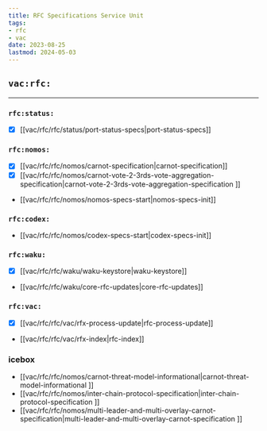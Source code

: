 ```yaml
---
title: RFC Specifications Service Unit
tags:
- rfc
- vac
date: 2023-08-25
lastmod: 2024-05-03
---
```


## `vac:rfc:`

---

### `rfc:status:`

* [x] [[vac/rfc/rfc/status/port-status-specs|port-status-specs]]

### `rfc:nomos:`

* [x] [[vac/rfc/rfc/nomos/carnot-specification|carnot-specification]]
* [x] [[vac/rfc/rfc/nomos/carnot-vote-2-3rds-vote-aggregation-specification|carnot-vote-2-3rds-vote-aggregation-specification ]]
* [[vac/rfc/rfc/nomos/nomos-specs-start|nomos-specs-init]]

### `rfc:codex:`
* [[vac/rfc/rfc/nomos/codex-specs-start|codex-specs-init]]

### `rfc:waku:`

* [x] [[vac/rfc/rfc/waku/waku-keystore|waku-keystore]]
* [[vac/rfc/rfc/waku/core-rfc-updates|core-rfc-updates]]

### `rfc:vac:`

* [x] [[vac/rfc/rfc/vac/rfx-process-update|rfc-process-update]]
* [[vac/rfc/rfc/vac/rfx-index|rfc-index]]

### icebox

* [[vac/rfc/rfc/nomos/carnot-threat-model-informational|carnot-threat-model-informational ]]
* [[vac/rfc/rfc/nomos/inter-chain-protocol-specification|inter-chain-protocol-specification ]]
* [[vac/rfc/rfc/nomos/multi-leader-and-multi-overlay-carnot-specification|multi-leader-and-multi-overlay-carnot-specification ]]

